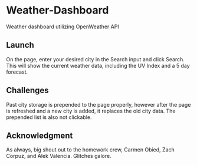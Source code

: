 # Weather-Dashboard
Weather dashboard utilizing OpenWeather API
## Launch

On the page, enter your desired city in the Search input and click Search. This will show the current weather data, including the UV Index and a 5 day forecast. 

## Challenges

Past city storage is prepended to the page properly, however after the page is refreshed and a new city is added, it replaces the old city data. 
The prepended list is also not clickable. 

## Acknowledgment
As always, big shout out to the homework crew, Carmen Obied, Zach Corpuz, and Alek Valencia. Glitches galore. 